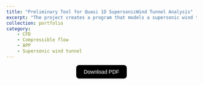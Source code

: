 ```yaml
---
title: "Preliminary Tool for Quasi 1D SupersonicWind Tunnel Analysis"
excerpt: "The project creates a program that models a supersonic wind tunnel using a quasi-1D approximation, allowing users to calculate key flow parameters, such as Mach number and pressure, along with compressor power requirements, based on input conditions like the test section area and operational scenarios, using real-world flight data, such as from the X-59 aircraft. <br/><img src='/images/portfolio/interface.png' style='display: block; margin-top: 20px; margin-left: auto; margin-right: auto; width: 70%; height: auto;'>"
collection: portfolio
category:
    - CFD
    - Compressible flow
    - APP
    - Supersonic wind tunnel
---
```


<div style="display: flex; justify-content: center; align-items: center;">
  <a href="https://joaogaspar00.github.io/files/projects/HW1_AERO3.pdf" target="_blank">
    <button style="
      padding: 10px 20px;
      font-size: 14px;
      background-color: black;
      color: white;
      border: none;
      border-radius: 8px;
      cursor: pointer;
      transition: background-color 0.3s;">
      Download PDF
    </button>
  </a>
</div>